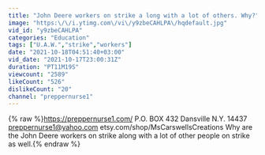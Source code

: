 ```yaml
---
title: "John Deere workers on strike a long with a lot of others. Why?"
image: "https:\/\/i.ytimg.com\/vi\/y9zbeCAHLPA\/hqdefault.jpg"
vid_id: "y9zbeCAHLPA"
categories: "Education"
tags: ["U.A.W.","strike","workers"]
date: "2021-10-18T04:51:40+03:00"
vid_date: "2021-10-17T23:00:31Z"
duration: "PT11M19S"
viewcount: "2589"
likeCount: "526"
dislikeCount: "20"
channel: "preppernurse1"
---
```

{% raw %}<a rel="nofollow" target="blank" href="https://preppernurse1.com/">https://preppernurse1.com/</a>    P.O. BOX 432 Dansville N.Y. 14437    preppernurse1@yahoo.com     etsy.com/shop/MsCarswellsCreations     Why are the John Deere workers on strike along with a lot of other people on strike as well.{% endraw %}
